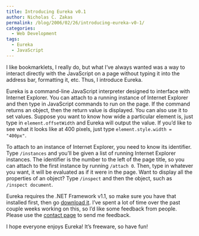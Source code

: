 ```yaml
---
title: Introducing Eureka v0.1
author: Nicholas C. Zakas
permalink: /blog/2006/02/26/introducing-eureka-v0-1/
categories:
  - Web Development
tags:
  - Eureka
  - JavaScript
---
```

I like bookmarklets, I really do, but what I&#8217;ve always wanted was a way to interact directly with the JavaScript on a page without typing it into the address bar, formatting it, etc. Thus, I introduce Eureka.

Eureka is a command-line JavaScript interpreter designed to interface with Internet Explorer. You can attach to a running instance of Internet Explorer and then type in JavaScript commands to run on the page. If the command returns an object, then the return value is displayed. You can also use it to set values. Suppose you want to know how wide a particular element is, just type in `element.offsetWidth` and Eureka will output the value. If you&#8217;d like to see what it looks like at 400 pixels, just type `element.style.width = "400px"`.

To attach to an instance of Internet Explorer, you need to know its identifier. Type `/instances` and you&#8217;ll be given a list of running Internet Explorer instances. The identifier is the number to the left of the page title, so you can attach to the first instance by running `/attach 0`. Then, type in whatever you want, it will be evaluated as if it were in the page. Want to display all the properties of an object? Type `/inspect` and then the object, such as `/inspect document`.

Eureka requires the .NET Framework v1.1, so make sure you have that installed first, then go <a title="Downloads" rel="internal" href="/downloads">download it</a>. I&#8217;ve spent a lot of time over the past couple weeks working on this, so I&#8217;d like some feedback from people. Please use the <a title="Contact" rel="internal" href="/contact">contact page</a> to send me feedback.

I hope everyone enjoys Eureka! It&#8217;s freeware, so have fun!

